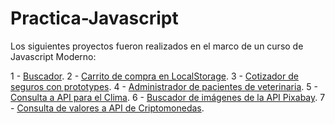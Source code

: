 # Practica-Javascript
Los siguientes proyectos fueron realizados en el marco de  un curso de Javascript Moderno:

1 - [Buscador](https://selienyorbandi.github.io/Practica-Javascript/17-PROYECTO-Buscador/).
2 - [Carrito de compra en LocalStorage](https://selienyorbandi.github.io/Practica-Javascript/20-PROYECTO-Carrito-LS/).
3 - [Cotizador de seguros con prototypes](https://selienyorbandi.github.io/Practica-Javascript/23-PROYECTO-Prototypes-Seguro/).
4 - [Administrador de pacientes de veterinaria](https://selienyorbandi.github.io/Practica-Javascript/29-PROYECTO-CitasModulos/).
5 - [Consulta a API para el Clima](https://selienyorbandi.github.io/Practica-Javascript/36-PROYECTO-Clima/).
6 - [Buscador de imágenes de la API Pixabay](https://selienyorbandi.github.io/Practica-Javascript/42-PROYECTO-AsyncAwait-Pixabay/).
7 - [Consulta de valores a API de Criptomonedas](https://selienyorbandi.github.io/Practica-Javascript/43-PROYECTO-AsyncAwait-Criptomonedas/).
